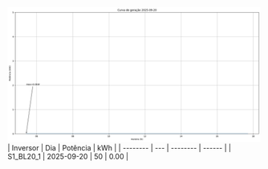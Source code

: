 ![My Image](20_09_2025-S1_BL20_1.png)
| Inversor | Dia | Potência | kWh    |
| -------- | --- | -------- | ------ |
| S1_BL20_1       | 2025-09-20  | 50       | 0.00 |